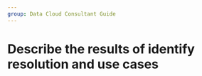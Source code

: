 ```yaml
---
group: Data Cloud Consultant Guide
---
```

# Describe the results of identify resolution and use cases